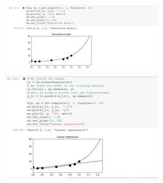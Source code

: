 ![Alt text](/screen_shots/Screenshot_8.png?raw=true "Simple Code on IPython Notebooks")


![Alt text](/screen_shots/Screenshot_9.png?raw=true "Simple Code on IPython Notebooks")
